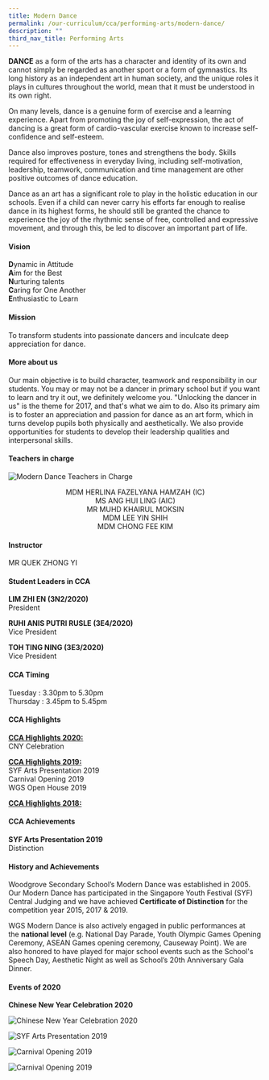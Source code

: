 ```yaml
---
title: Modern Dance
permalink: /our-curriculum/cca/performing-arts/modern-dance/
description: ""
third_nav_title: Performing Arts
---
```

**DANCE** as a form of the arts has a character and identity of its own and cannot simply be regarded as another sport or a form of gymnastics. Its long history as an independent art in human society, and the unique roles it plays in cultures throughout the world, mean that it must be understood in its own right.

  

On many levels, dance is a genuine form of exercise and a learning experience. Apart from promoting the joy of self-expression, the act of dancing is a great form of cardio-vascular exercise known to increase self-confidence and self-esteem.

  

Dance also improves posture, tones and strengthens the body. Skills required for effectiveness in everyday living, including self-motivation, leadership, teamwork, communication and time management are other positive outcomes of dance education.

  

Dance as an art has a significant role to play in the holistic education in our schools. Even if a child can never carry his efforts far enough to realise dance in its highest forms, he should still be granted the chance to experience the joy of the rhythmic sense of free, controlled and expressive movement, and through this, be led to discover an important part of life.

#### Vision

**D**ynamic in Attitude <br>
**A**im for the Best <br>
**N**urturing talents <br>
**C**aring for One Another <br>
**E**nthusiastic to Learn

#### Mission

To transform students into passionate dancers and inculcate deep appreciation for dance.

#### More about us

Our main objective is to build character, teamwork and responsibility in our students. You may or may not be a dancer in primary school but if you want to learn and try it out, we definitely welcome you. "Unlocking the dancer in us" is the theme for 2017, and that's what we aim to do. Also its primary aim is to foster an appreciation and passion for dance as an art form, which in turns develop pupils both physically and aesthetically. We also provide opportunities for students to develop their leadership qualities and interpersonal skills.

#### Teachers in charge

![Modern Dance Teachers in Charge](/images/IMAGE_TEACHERSINCHARGE.jpeg)

<p style="text-align:center;">MDM HERLINA FAZELYANA HAMZAH (IC)<br>MS ANG HUI LING (AIC)<br>MR MUHD KHAIRUL MOKSIN<br>MDM LEE YIN SHIH<br>MDM CHONG FEE KIM</p>

#### Instructor

MR QUEK ZHONG YI

#### Student Leaders in CCA

**LIM ZHI EN (3N2/2020)** <br>
President

  

**RUHI ANIS PUTRI RUSLE (3E4/2020)** <br>
Vice President

  

**TOH TING NING (3E3/2020)** <br>
Vice President

#### CCA Timing

Tuesday : 3.30pm to 5.30pm <br>
Thursday : 3.45pm to 5.45pm

#### CCA Highlights

**<u>CCA Highlights 2020:</u>** <br>
CNY Celebration

  

**<u>CCA Highlights 2019:</u>** <br>
SYF Arts Presentation 2019 <br>
Carnival Opening 2019 <br>
WGS Open House 2019

  

**<u>CCA Highlights 2018:</u>**

#### CCA Achievements

**SYF Arts Presentation 2019** <br>
Distinction

#### History and Achievements

Woodgrove Secondary School’s Modern Dance was established in 2005. Our Modern Dance has participated in the Singapore Youth Festival (SYF) Central Judging and we have achieved **Certificate of Distinction** for the competition year 2015, 2017 & 2019.  

  

WGS Modern Dance is also actively engaged in public performances at the **national level** (e.g. National Day Parade, Youth Olympic Games Opening Ceremony, ASEAN Games opening ceremony, Causeway Point). We are also honored to have played for major school events such as the School's Speech Day, Aesthetic Night as well as School’s 20th Anniversary Gala Dinner.

#### Events of 2020  

**Chinese New Year Celebration 2020**

![Chinese New Year Celebration 2020](/images/Chinese%20New%20Year%20Celebration%202020.jpg)

![SYF Arts Presentation 2019](/images/IMAGE_SYF_1.jpeg)

![Carnival Opening 2019](/images/IMAGE_CARNIVAL_3.jpeg)

![Carnival Opening 2019](/images/IMAGE_OPENHOUSE_2018_3.jpeg)